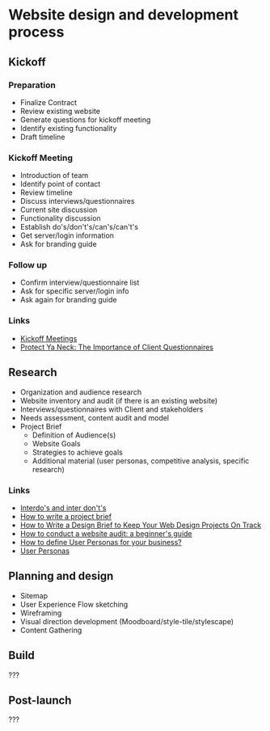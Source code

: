 # Website design and development process

## Kickoff

### Preparation

- Finalize Contract
- Review existing website
- Generate questions for kickoff meeting
- Identify existing functionality
- Draft timeline

### Kickoff Meeting

- Introduction of team
- Identify point of contact
- Review timeline
- Discuss interviews/questionnaires
- Current site discussion
- Functionality discussion
- Establish do's/don't's/can's/can't's
- Get server/login information
- Ask for branding guide

### Follow up
- Confirm interview/questionnaire list
- Ask for specific server/login info
- Ask again for branding guide

### Links
- [Kickoff Meetings](https://www.kobot.ca/blog/kickoff-meetings-what-are-they-and-why-should-you-do-them/)  
- [Protect Ya Neck: The Importance of Client Questionnaires](https://forefathersgroup.com/client-questionnaires/)

## Research
- Organization and audience research
- Website inventory and audit (if there is an existing website)
- Interviews/questionnaires with Client and stakeholders
- Needs assessment, content audit and model
- Project Brief     
	- Definition of Audience(s)
	- Website Goals
	- Strategies to achieve goals
	- Additional material (user personas, competitive analysis, specific research)

### Links
- [Interdo's and inter don't's](https://www.kobot.ca/blog/interdos-and-interdonts/)
- [How to write a project brief](https://xtensio.com/how-to-write-a-project-brief/)
- [How to Write a Design Brief to Keep Your Web Design Projects On Track](https://www.shopify.ca/partners/blog/100022086-how-to-write-a-design-brief-to-keep-your-web-design-projects-on-track)
- [How to conduct a website audit: a beginner's guide](https://www.adcisolutions.com/knowledge/how-conduct-website-audit-beginners-guide)
- [How to define User Personas for your business?](https://medium.com/swlh/defining-user-personas-b01934ed2d26)
- [User Personas](https://www.usability.gov/how-to-and-tools/methods/personas.html)

## Planning and design
- Sitemap
- User Experience Flow sketching
- Wireframing
- Visual direction development (Moodboard/style-tile/stylescape)
- Content Gathering
## Build
???
## Post-launch
???